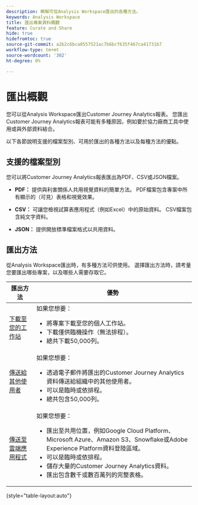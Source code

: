 ```yaml
---
description: 瞭解可從Analysis Workspace匯出的各種方法。
keywords: Analysis Workspace
title: 匯出專案資料概觀
feature: Curate and Share
hide: true
hidefromtoc: true
source-git-commit: a2b2c6bca0557521ac7b6bcf635f467ca41731b7
workflow-type: tm+mt
source-wordcount: '302'
ht-degree: 0%

---
```


# 匯出概觀

您可以從Analysis Workspace匯出Customer Journey Analytics報表。 您匯出Customer Journey Analytics報表可能有多種原因，例如要於協力廠商工具中使用或與外部資料結合。

以下各節說明支援的檔案型別、可用於匯出的各種方法以及每種方法的優點。

## 支援的檔案型別

您可以將Customer Journey Analytics報表匯出為PDF、CSV或JSON檔案。

* **PDF：** 提供與利害關係人共用視覺資料的簡單方法。 PDF檔案包含專案中所有顯示的（可見）表格和視覺效果。

* **CSV：** 可讓您檢視試算表應用程式（例如Excel）中的原始資料。 CSV檔案包含純文字資料。

* **JSON：** 提供開放標準檔案格式以共用資料。

## 匯出方法

從Analysis Workspace匯出時，有多種方法可供使用。 選擇匯出方法時，請考量您要匯出哪些專案，以及哪些人需要存取它。

| 匯出方法 | 優勢 |
|---------|----------|
| [下載至您的工作站](/help/analysis-workspace/export/download-send.md) | 如果您想要： <ul><li>將專案下載至您的個人工作站。</li><li>下載僅供臨機操作（無法排程）。</li> <li>總共下載50,000列。</li> <!--true? Are there 2 different options to download to your workstation?--> <!-- is this emailing it? --> |
| [傳送給其他使用者](/help/analysis-workspace/export/t-schedule-report.md) | 如果您想要： <ul><li>透過電子郵件將匯出的Customer Journey Analytics資料傳送給組織中的其他使用者。</li><li>可以是臨時或依排程。</li> <li>總共包含50,000列。</li> <!--true?--> |
| [傳送至雲端應用程式](/help/analysis-workspace/export/export-cloud.md) | 如果您想要： <ul><li>匯出至共用位置，例如Google Cloud Platform、Microsoft Azure、Amazon S3、Snowflake或Adobe Experience Platform資料登陸區域。</li><li>可以是臨時或依排程。</li><li>儲存大量的Customer Journey Analytics資料。</li><li>匯出包含數千或數百萬列的完整表格。<!-- What other things? Wiki talks about things that aren't even possible in Data Warehouse. What are they? --> </li> |

{style="table-layout:auto"}

